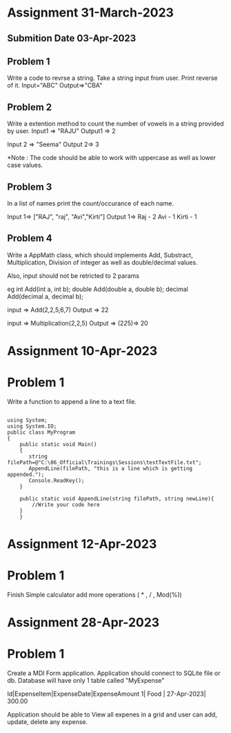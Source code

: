 # Assignment 31-March-2023
## Submition Date 03-Apr-2023

## Problem 1
Write a code to revrse a string. Take a string input from user. Print reverse of it.
Input="ABC"
Output=>"CBA"

## Problem 2
Write a extention method to count the number of vowels in a string provided by user.
Input1 => "RAJU"
Output1 => 2

Input 2 => "Seema"
Output 2=> 3

*Note : The code should be able to work with uppercase as well as lower case values.

## Problem 3
In a list of names print the count/occurance of each name.

Input 1=> ["RAJ", "raj", "Avi","Kirti"]
Output 1=> 
Raj - 2
Avi - 1
Kirti - 1

## Problem 4
Write a AppMath class, which should implements Add, Substract, Multiplication, Division
of integer as well as double/decimal values.

Also, input should not be retricted to 2 params

eg int Add(int a, int b);
double Add(double a, double b);
decimal Add(decimal a, decimal b);

input => Add(2,2,5,6,7)
Output => 22

input => Multiplication(2,2,5)
Output => (2*2*5)=> 20

# Assignment 10-Apr-2023
# Problem 1
Write a function to append a line to a text file.

<pre><code class='language-cs'>
using System;
using System.IO;
public class MyProgram
{
    public static void Main()
    {
       string filePath=@"C:\06_Official\Trainings\Sessions\testTextFile.txt";
       AppendLine(filePath, "this is a line which is getting appended.");
       Console.ReadKey();
    }

    public static void AppendLine(string filePath, string newLine){
        //Write your code here
    }
    }
</code></pre>


# Assignment 12-Apr-2023
# Problem 1

Finish Simple calculator add more operations ( * , / , Mod(%))

# Assignment 28-Apr-2023
# Problem 1

Create a MDI Form application. Application should connect to SQLite file or db. Database will have only 1 table called "MyExpense"

Id|ExpenseItem|ExpenseDate|ExpenseAmount
1| Food | 27-Apr-2023| 300.00

Application should be able to View all expenes in a grid and user can add, update, delete any expense.
